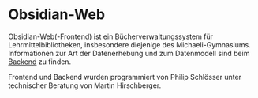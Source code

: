 # Obsidian-Web

Obsidian-Web(-Frontend) ist ein Bücherverwaltungssystem für
Lehrmittelbibliotheken, insbesondere diejenige des Michaeli-Gymnasiums.
Informationen zur Art der Datenerhebung und zum Datenmodell sind beim
[Backend](https://github.com/philip98/obsidian-web) zu finden.

Frontend und Backend wurden programmiert von Philip Schlösser unter technischer
Beratung von Martin Hirschberger.
